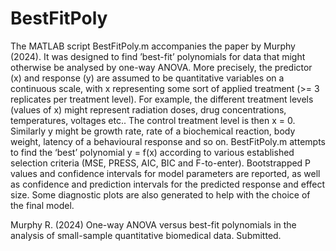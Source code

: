 # BestFitPoly
The MATLAB script BestFitPoly.m accompanies the paper by Murphy (2024). It was designed to find ’best-fit’ polynomials for data that might otherwise be analysed by one-way ANOVA. More precisely, the predictor (x) and response (y) are assumed to be quantitative variables on a continuous scale, with x representing some sort of applied treatment (>= 3 replicates per treatment level). For example, the different treatment levels (values of x) might represent radiation doses, drug concentrations, temperatures, voltages etc.. The control treatment level is then x = 0. Similarly y might be growth rate, rate of a biochemical reaction, body weight, latency of a behavioural response and so on. BestFitPoly.m attempts to find the ‘best’ polynomial y = f(x) according to various established selection criteria (MSE, PRESS, AIC, BIC and F-to-enter).  Bootstrapped P values and confidence intervals for model parameters are reported, as well as confidence and prediction intervals for the predicted response and effect size. Some diagnostic plots are also generated to help with the choice of the final model.

Murphy R. (2024) One-way ANOVA versus best-fit polynomials in the analysis of small-sample quantitative biomedical data. Submitted.
